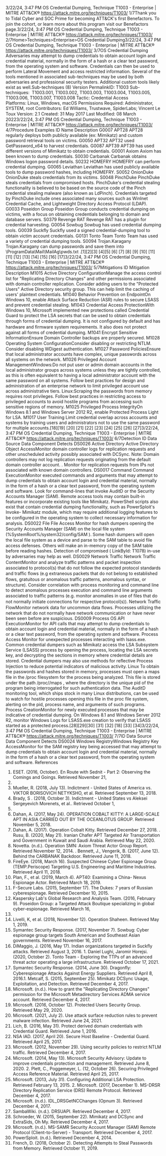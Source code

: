3/22/24, 3:47 PM OS Credential Dumping, Technique T1003 - Enterprise | MITRE ATT&CK®
https://attack.mitre.org/techniques/T1003/ 1/7Thank you to Tidal Cyber and SOC Prime for becoming ATT&CK's ﬁrst Benefactors. To join the cohort, or learn more about this program visit our
Benefactors page.3/22/24, 3:47 PM OS Credential Dumping, Technique T1003 - Enterprise | MITRE ATT&CK®
https://attack.mitre.org/techniques/T1003/ 2/7Home>Techniques>Enterprise>OS Credential Dumping3/22/24, 3:47 PM OS Credential Dumping, Technique T1003 - Enterprise | MITRE ATT&CK®
https://attack.mitre.org/techniques/T1003/ 3/7OS Credential Dumping
Adversaries may attempt to dump credentials to obtain account login and credential material, normally in the form of a hash or a clear text
password, from the operating system and software. Credentials can then be used to perform Lateral Movement and access restricted
information.
Several of the tools mentioned in associated sub-techniques may be used by both adversaries and professional security testers. Additional
custom tools likely exist as well.Sub-techniques (8)
Version PermalinkID: T1003
Sub-techniques:  T1003.001, T1003.002, T1003.003, T1003.004, T1003.005, T1003.006, T1003.007, T1003.008
 
Tactic: Credential Access
 
Platforms: Linux, Windows, macOS
 
Permissions Required: Administrator, SYSTEM, root
Contributors: Ed Williams, Trustwave, SpiderLabs; Vincent Le Toux
Version: 2.1
Created: 31 May 2017
Last Modiﬁed: 08 March 20223/22/24, 3:47 PM OS Credential Dumping, Technique T1003 - Enterprise | MITRE ATT&CK®
https://attack.mitre.org/techniques/T1003/ 4/7Procedure Examples
ID Name Description
G0007 APT28 APT28 regularly deploys both publicly available (ex: Mimikatz) and custom password retrieval tools on
victims.
G0050 APT32 APT32 used GetPassword\_x64 to harvest credentials.
G0087 APT39 APT39 has used different versions of Mimikatz to obtain credentials.
G0001 Axiom Axiom has been known to dump credentials.
S0030 Carbanak Carbanak obtains Windows logon password details.
S0232 HOMEFRY HOMEFRY can perform credential dumping.
G0065 Leviathan Leviathan has used publicly available tools to dump password hashes, including HOMEFRY.
S0052 OnionDuke OnionDuke steals credentials from its victims.
S0048 PinchDuke PinchDuke steals credentials from compromised hosts. PinchDuke's credential stealing functionality is
believed to be based on the source code of the Pinch credential stealing malware (also known as
LdPinch). Credentials targeted by PinchDuke include ones associated many sources such as WinInet
Credential Cache, and Lightweight Directory Access Protocol (LDAP).
G0033 Poseidon Group Poseidon Group conducts credential dumping on victims, with a focus on obtaining credentials belonging
to domain and database servers.
S0379 Revenge RAT Revenge RAT has a plugin for credential harvesting.
G0054 Sowbug Sowbug has used credential dumping tools.
G0039 Suckﬂy Suckﬂy used a signed credential-dumping tool to obtain victim account credentials.
G0131 Tonto Team Tonto Team has used a variety of credential dumping tools.
S0094 Trojan.Karagany Trojan.Karagany can dump passwords and save them into \ProgramData\Mail\MailAg\pwds.txt .[1][2][3]
[4][5]
[6]
[7]
[8]
[9]
[10]
[11]
[11]
[12]
[13]
[14]
[15]
[16]
[17]3/22/24, 3:47 PM OS Credential Dumping, Technique T1003 - Enterprise | MITRE ATT&CK®
https://attack.mitre.org/techniques/T1003/ 5/7Mitigations
ID Mitigation Description
M1015 Active Directory
ConﬁgurationManage the access control list for "Replicating Directory Changes" and other permissions associated
with domain controller replication. Consider adding users to the "Protected Users" Active Directory
security group. This can help limit the caching of users' plaintext credentials.
M1040 Behavior
Prevention on
EndpointOn Windows 10, enable Attack Surface Reduction (ASR) rules to secure LSASS and prevent credential
stealing. 
M1043 Credential Access
ProtectionWith Windows 10, Microsoft implemented new protections called Credential Guard to protect the LSA
secrets that can be used to obtain credentials through forms of credential dumping. It is not conﬁgured
by default and has hardware and ﬁrmware system requirements. It also does not protect against all
forms of credential dumping. 
M1041 Encrypt Sensitive
InformationEnsure Domain Controller backups are properly secured.
M1028 Operating System
ConﬁgurationConsider disabling or restricting NTLM. Consider disabling WDigest authentication.
M1027 Password
PoliciesEnsure that local administrator accounts have complex, unique passwords across all systems on the
network.
M1026 Privileged
Account
ManagementWindows:Do not put user or admin domain accounts in the local administrator groups across systems
unless they are tightly controlled, as this is often equivalent to having a local administrator account with
the same password on all systems. Follow best practices for design and administration of an enterprise
network to limit privileged account use across administrative tiers.
Linux:Scraping the passwords from memory requires root privileges. Follow best practices in restricting
access to privileged accounts to avoid hostile programs from accessing such sensitive regions of
memory.
M1025 Privileged
Process IntegrityOn Windows 8.1 and Windows Server 2012 R2, enable Protected Process Light for LSA.
M1017 User Training Limit credential overlap across accounts and systems by training users and administrators not to use
the same password for multiple accounts.[18][19]
[20]
[21]
[22]
[23]
[24] [25]
[26]
[27]3/22/24, 3:47 PM OS Credential Dumping, Technique T1003 - Enterprise | MITRE ATT&CK®
https://attack.mitre.org/techniques/T1003/ 6/7Detection
ID Data Source Data Component Detects
DS0026 Active Directory Active Directory
Object AccessMonitor domain controller logs for replication requests and other unscheduled activity
possibly associated with DCSync. Note: Domain controllers may not log
replication requests originating from the default domain controller account. .
Monitor for replication requests from IPs not associated with known domain
controllers. 
DS0017 Command Command
ExecutionMonitor executed commands and arguments that may attempt to dump credentials to
obtain account login and credential material, normally in the form of a hash or a clear
text password, from the operating system and software. Look for command-lines that
invoke AuditD or the Security Accounts Manager (SAM). Remote access tools may
contain built-in features or incorporate existing tools like Mimikatz. PowerShell scripts
also exist that contain credential dumping functionality, such as PowerSploit's Invoke-
Mimikatz module, which may require additional logging features to be conﬁgured
in the operating system to collect necessary information for analysis.
DS0022 File File Access Monitor for hash dumpers opening the Security Accounts Manager (SAM) on the local
ﬁle system (%SystemRoot%/system32/config/SAM ). Some hash dumpers will open
the local ﬁle system as a device and parse to the SAM table to avoid ﬁle access
defenses. Others will make an in-memory copy of the SAM table before reading
hashes. Detection of compromised ( LinkById: T1078) in-use by adversaries may help
as well.
DS0029 Network Traﬃc Network Traﬃc
ContentMonitor and analyze traﬃc patterns and packet inspection associated to protocol(s)
that do not follow the expected protocol standards and traﬃc ﬂows (e.g extraneous
packets that do not belong to established ﬂows, gratuitous or anomalous traﬃc
patterns, anomalous syntax, or structure). Consider correlation with process
monitoring and command line to detect anomalous processes execution and
command line arguments associated to traﬃc patterns (e.g. monitor anomalies in use
of ﬁles that do not normally initiate connections for respective protocol(s)).
Network Traﬃc
FlowMonitor network data for uncommon data ﬂows. Processes utilizing the network that
do not normally have network communication or have never been seen before are
suspicious.
DS0009 Process OS API
ExecutionMonitor for API calls that may attempt to dump credentials to obtain account login
and credential material, normally in the form of a hash or a clear text password, from
the operating system and software.
Process Access Monitor for unexpected processes interacting with lsass.exe. Common credential
dumpers such as Mimikatz access the LSA Subsystem Service (LSASS) process by
opening the process, locating the LSA secrets key, and decrypting the sections in
memory where credential details are stored. Credential dumpers may also use
methods for reﬂective Process Injection to reduce potential indicators of malicious
activity.
Linux
To obtain the passwords and hashes stored in memory, processes must open a maps
ﬁle in the /proc ﬁlesystem for the process being analyzed. This ﬁle is stored under the
path /proc//maps , where the  directory is the unique pid of the program
being interrogated for such authentication data. The AuditD monitoring tool, which
ships stock in many Linux distributions, can be used to watch for hostile processes
opening this ﬁle in the proc ﬁle system, alerting on the pid, process name, and
arguments of such programs.
Process
CreationMonitor for newly executed processes that may be indicative of credential dumping.
On Windows 8.1 and Windows Server 2012 R2, monitor Windows Logs for LSASS.exe
creation to verify that LSASS started as a protected process.[28][29][30]
[31]
[32]
[18]
[33]
[34]3/22/24, 3:47 PM OS Credential Dumping, Technique T1003 - Enterprise | MITRE ATT&CK®
https://attack.mitre.org/techniques/T1003/ 7/7ID Data Source Data Component Detects
DS0024 Windows RegistryWindows
Registry Key
AccessMonitor for the SAM registry key being accessed that may attempt to dump
credentials to obtain account login and credential material, normally in the form of a
hash or a clear text password, from the operating system and software.
References
1. ESET. (2016, October). En Route with Sednit - Part 2:
Observing the Comings and Goings. Retrieved November 21,
2016.
2. Mueller, R. (2018, July 13). Indictment - United States of
America vs. VIKTOR BORISOVICH NETYKSHO, et al. Retrieved
September 13, 2018.
3. Brady, S . (2018, October 3). Indictment - United States vs
Aleksei Sergeyevich Morenets, et al.. Retrieved October 1,
2020.
4. Dahan, A. (2017, May 24). OPERATION COBALT KITTY: A
LARGE-SCALE APT IN ASIA CARRIED OUT BY THE
OCEANLOTUS GROUP. Retrieved November 5, 2018.
5. Dahan, A. (2017). Operation Cobalt Kitty. Retrieved December
27, 2018.
 . Rusu, B. (2020, May 21). Iranian Chafer APT Targeted Air
Transportation and Government in Kuwait and Saudi Arabia.
Retrieved May 22, 2020.
7. Novetta. (n.d.). Operation SMN: Axiom Threat Actor Group
Report. Retrieved November 12, 2014.
 . Bennett, J., Vengerik, B. (2017, June 12). Behind the
CARBANAK Backdoor. Retrieved June 11, 2018.
9. FireEye. (2018, March 16). Suspected Chinese Cyber
Espionage Group (TEMP.Periscope) Targeting U.S. Engineering
and Maritime Industries. Retrieved April 11, 2018.
10. Plan, F., et al. (2019, March 4). APT40: Examining a China-
Nexus Espionage Actor. Retrieved March 18, 2019.
11. F-Secure Labs. (2015, September 17). The Dukes: 7 years of
Russian cyberespionage. Retrieved December 10, 2015.
12. Kaspersky Lab's Global Research and Analysis Team. (2016,
February 9). Poseidon Group: a Targeted Attack Boutique
specializing in global cyber-espionage. Retrieved March 16,
2016.
13. Livelli, K, et al. (2018, November 12). Operation Shaheen.
Retrieved May 1, 2019.
14. Symantec Security Response. (2017, November 7). Sowbug:
Cyber espionage group targets South American and Southeast
Asian governments. Retrieved November 16, 2017.
15. DiMaggio, J. (2016, May 17). Indian organizations targeted in
Suckﬂy attacks. Retrieved August 3, 2016.
1 . Daniel Lughi, Jaromir Horejsi. (2020, October 2). Tonto Team -
Exploring the TTPs of an advanced threat actor operating a
large infrastructure. Retrieved October 17, 2021.
17. Symantec Security Response. (2014, June 30). Dragonﬂy:
Cyberespionage Attacks Against Energy Suppliers. Retrieved
April 8, 2016.1 . Metcalf, S. (2015, September 25). Mimikatz DCSync Usage,
Exploitation, and Detection. Retrieved December 4, 2017.
19. Microsoft. (n.d.). How to grant the "Replicating Directory
Changes" permission for the Microsoft Metadirectory Services
ADMA service account. Retrieved December 4, 2017.
20. Microsoft. (2016, October 12). Protected Users Security Group.
Retrieved May 29, 2020.
21. Microsoft. (2021, July 2). Use attack surface reduction rules to
prevent malware infection. Retrieved June 24, 2021.
22. Lich, B. (2016, May 31). Protect derived domain credentials
with Credential Guard. Retrieved June 1, 2016.
23. NSA IAD. (2017, April 20). Secure Host Baseline - Credential
Guard. Retrieved April 25, 2017.
24. Microsoft. (2012, November 29). Using security policies to
restrict NTLM traﬃc. Retrieved December 4, 2017.
25. Microsoft. (2014, May 13). Microsoft Security Advisory:
Update to improve credentials protection and management.
Retrieved June 8, 2020.
2 . Plett, C., Poggemeyer, L. (12, October 26). Securing Privileged
Access Reference Material. Retrieved April 25, 2017.
27. Microsoft. (2013, July 31). Conﬁguring Additional LSA
Protection. Retrieved February 13, 2015.
2 . Microsoft. (2017, December 1). MS-DRSR Directory
Replication Service (DRS) Remote Protocol. Retrieved
December 4, 2017.
29. Microsoft. (n.d.). IDL\_DRSGetNCChanges (Opnum 3).
Retrieved December 4, 2017.
30. SambaWiki. (n.d.). DRSUAPI. Retrieved December 4, 2017.
31. Schroeder, W. (2015, September 22). Mimikatz and DCSync
and ExtraSids, Oh My. Retrieved December 4, 2017.
32. Microsoft. (n.d.). MS-SAMR Security Account Manager (SAM)
Remote Protocol (Client-to-Server) - Transport. Retrieved
December 4, 2017.
33. PowerSploit. (n.d.). Retrieved December 4, 2014.
34. French, D. (2018, October 2). Detecting Attempts to Steal
Passwords from Memory. Retrieved October 11, 2019.